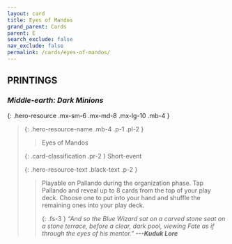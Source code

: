 ```yaml
---
layout: card
title: Eyes of Mandos
grand_parent: Cards
parent: E
search_exclude: false
nav_exclude: false
permalink: /cards/eyes-of-mandos/
---
```


## PRINTINGS


### _Middle-earth: Dark Minions_

{: .hero-resource .mx-sm-6 .mx-md-8 .mx-lg-10 .mb-4 }
> {: .hero-resource-name .mb-4 .p-1 .pl-2 }
> > <div class="card-mp"></div>
> > <div class="card-name">Eyes of Mandos</div>
>
> {: .card-classification .pr-2 }
> Short-event
>
> {: .hero-resource-text .black-text .p-2 }
> > Playable on Pallando during the organization phase. Tap Pallando and reveal up to 8 cards from the top of your play deck. Choose one to put into your hand and shuffle the remaining ones into your play deck. 
> > 
> > {: .fs-3 } 
> > _“And so the Blue Wizard sat on a carved stone seat on a stone terrace, before a clear, dark pool, viewing Fate as if through the eyes of his mentor."_ ***---&#65279;Kuduk Lore***  
> 
